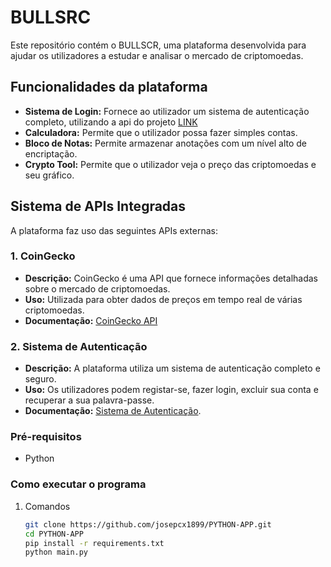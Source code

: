 # BULLSRC

Este repositório contém o BULLSCR, uma plataforma desenvolvida para ajudar os utilizadores a estudar e analisar o mercado de criptomoedas.

## Funcionalidades da plataforma

- **Sistema de Login:** Fornece ao utilizador um sistema de autenticação completo, utilizando a api do projeto [LINK](https://github.com/josepcx1899/API-SUPABASE/tree/main)
- **Calculadora:**  Permite que o utilizador possa fazer simples contas.
- **Bloco de Notas:** Permite armazenar anotações com um nível alto de encriptação. 
- **Crypto Tool:** Permite que o utilizador veja o preço das criptomoedas e seu gráfico.

## Sistema de APIs Integradas

A plataforma faz uso das seguintes APIs externas:

### 1. **CoinGecko**
   - **Descrição:** CoinGecko é uma API que fornece informações detalhadas sobre o mercado de criptomoedas.
   - **Uso:** Utilizada para obter dados de preços em tempo real de várias criptomoedas.
   - **Documentação:** [CoinGecko API](https://www.coingecko.com/api)

### 2. **Sistema de Autenticação**
   - **Descrição:** A plataforma utiliza um sistema de autenticação completo e seguro.
   - **Uso:** Os utilizadores podem registar-se, fazer login, excluir sua conta e recuperar a sua palavra-passe.
   - **Documentação:** [Sistema de Autenticação](https://github.com/josepcx1899/API-SUPABASE/tree/main).


### Pré-requisitos

- Python

### Como executar o programa

1. Comandos
   ```bash
   git clone https://github.com/josepcx1899/PYTHON-APP.git
   cd PYTHON-APP
   pip install -r requirements.txt
   python main.py
   ```
